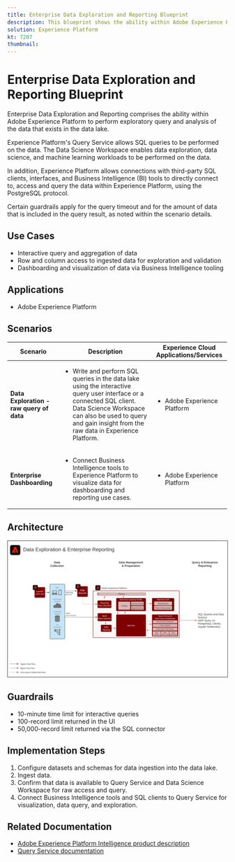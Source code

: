 ```yaml
---
title: Enterprise Data Exploration and Reporting Blueprint
description: This blueprint shows the ability within Adobe Experience Platform to perform exploratory query and analysis of the data that exists in the data lake.
solution: Experience Platform
kt: 7207
thumbnail: 
---
```


# Enterprise Data Exploration and Reporting Blueprint

Enterprise Data Exploration and Reporting comprises the ability within Adobe Experience Platform to perform exploratory query and analysis of the data that exists in the data lake.

Experience Platform's Query Service allows SQL queries to be performed on the data. The Data Science Workspace enables data exploration, data science, and machine learning workloads to be performed on the data. 

In addition, Experience Platform allows connections with third-party SQL clients, interfaces, and Business Intelligence (BI) tools to directly connect to, access and query the data within Experience Platform, using the PostgreSQL protocol.

Certain guardrails apply for the query timeout and for the amount of data that is included in the query result, as noted within the scenario details.

## Use Cases

* Interactive query and aggregation of data
* Row and column access to ingested data for exploration and validation
* Dashboarding and visualization of data via Business Intelligence tooling

## Applications

* Adobe Experience Platform

## Scenarios

| Scenario | Description |  Experience Cloud Applications/Services | 
|---|---|---|
| **Data Exploration - raw query of data**  | <ul><li>Write and perform SQL queries in the data lake using the interactive query user interface or a connected SQL client. Data Science Workspace can also be used to query and gain insight from the raw data in Experience Platform.</li></ul> | <ul><li>Adobe Experience Platform</li></ul>|
| **Enterprise Dashboarding**  | <ul><li>Connect Business Intelligence tools to Experience Platform to visualize data for dashboarding and reporting use cases.</li></ul> | <ul><li>Adobe Experience Platform</li></ul>|  

## Architecture

<img src="assets/dataexplore.svg" alt="Reference architecture for the Enterprise Data Exploration and Reporting Blueprint" style="border:1px solid #4a4a4a" />

## Guardrails

* 10-minute time limit for interactive queries
* 100-record limit returned in the UI
* 50,000-record limit returned via the SQL connector

## Implementation Steps

1.  Configure datasets and schemas for data ingestion into the data lake.
1.  Ingest data.
1.  Confirm that data is available to Query Service and Data Science Workspace for raw access and query.
1.  Connect Business Intelligence tools and SQL clients to Query Service for visualization, data query, and exploration.

## Related Documentation

* [Adobe Experience Platform Intelligence product description](https://helpx.adobe.com/legal/product-descriptions/adobe-experience-platform-intelligence---product-description.html)
* [Query Service documentation](https://experienceleague.adobe.com/docs/experience-platform/query/home.html?lang=en)
